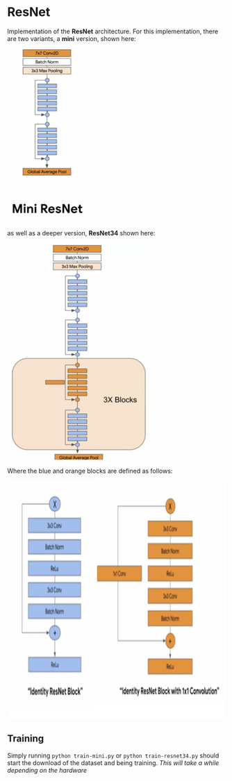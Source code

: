 # ResNet

Implementation of the **ResNet** architecture. For this implementation, there are two variants, a
__mini__ version, shown here:
<p>
    <img src="data/mini-resnet.png" height="400"/>
</p>

as well as a deeper version, __ResNet34__ shown here:

<p>
    <img src="data/resent-34-overview.png" height="500"/>
</p>

Where the blue and orange blocks are defined as follows:

<p>
    <img src="data/blocks-combined.png" height="550"/>
</p>

## Training

Simply running `python train-mini.py` or `python train-resnet34.py` should start the download of the
dataset and being training. _This will take a while depending on the hardware_
